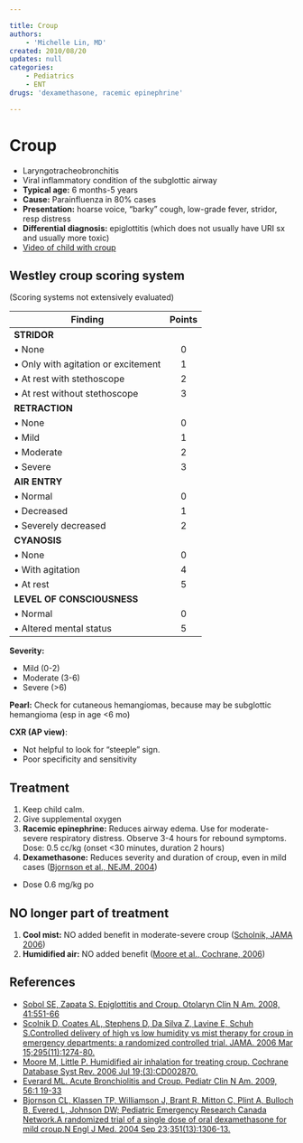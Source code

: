 ```yaml
---

title: Croup
authors:
    - 'Michelle Lin, MD'
created: 2010/08/20
updates: null
categories:
    - Pediatrics
    - ENT
drugs: 'dexamethasone, racemic epinephrine'

---
```




# Croup

-   Laryngotracheobronchitis
-   Viral inflammatory condition of the subglottic airway
-   **Typical age:** 6 months-5 years
-   **Cause:** Parainfluenza in 80% cases
-   **Presentation:** hoarse voice, “barky” cough, low-grade fever, stridor, resp distress 
-   **Differential diagnosis:** epiglottitis (which does not usually have URI sx and usually more toxic)
-   [Video of child with croup](https://www.youtube.com/watch?v=0lepci-YheI)

## Westley croup scoring system
(Scoring systems not extensively evaluated)

| Finding | Points |
| ---| :---:|
| **STRIDOR** | |
| • None | 0 |
| • Only with agitation or excitement | 1 |
| • At rest with stethoscope | 2 |
| • At rest without stethoscope | 3 |
| **RETRACTION** | |
| • None | 0 |
| • Mild | 1 |
| • Moderate | 2 |
| • Severe | 3 |
| **AIR ENTRY** | |
| • Normal | 0 |
| • Decreased | 1 | 
| • Severely decreased | 2 |
| **CYANOSIS** | |
| • None | 0 |
| • With agitation | 4 |
| • At rest | 5 |
| **LEVEL OF CONSCIOUSNESS** | |
| • Normal | 0 |
| • Altered mental status | 5 |

**Severity:**
-   Mild (0-2)
-   Moderate (3-6)
-   Severe (&gt;6)

**Pearl:**
Check for cutaneous hemangiomas, because may be subglottic hemangioma (esp in age &lt;6 mo)

**CXR (AP view)**: 
- Not helpful to look for “steeple” sign. 
- Poor specificity and sensitivity

## Treatment 

1.  Keep child calm.
2.  Give supplemental oxygen
3.  <span class="drug">**Racemic epinephrine:**</span> Reduces airway edema. Use for moderate-severe respiratory distress. Observe 3-4 hours for rebound symptoms. Dose: 0.5 cc/kg (onset &lt;30 minutes, duration 2 hours)
4.  <span class="drug">**Dexamethasone:**</span> Reduces severity and duration of croup, even in mild cases ([Bjornson et al., NEJM, 2004](https://www.ncbi.nlm.nih.gov/pubmed/?term=15385657))

  -   Dose 0.6 mg/kg po

## NO longer part of treatment

1.  **Cool mist:** NO added benefit in moderate-severe croup ([Scholnik, JAMA 2006](https://www.ncbi.nlm.nih.gov/pubmed/?term=16537737))
2.  **Humidified air:** NO added benefit ([Moore et al., Cochrane, 2006](https://www.ncbi.nlm.nih.gov/pubmed/?term=16855994))

## References

-   [Sobol SE, Zapata S. Epiglottitis and Croup. Otolaryn Clin N Am. 2008, 41:551-66](https://www.ncbi.nlm.nih.gov/pubmed/?term=18435998)
-   [Scolnik D, Coates AL, Stephens D, Da Silva Z, Lavine E, Schuh S.Controlled delivery of high vs low humidity vs mist therapy for croup in emergency departments: a randomized controlled trial. JAMA. 2006 Mar 15;295(11):1274-80.](https://www.ncbi.nlm.nih.gov/pubmed/?term=16537737)
-   [Moore M, Little P. Humidified air inhalation for treating croup. Cochrane Database Syst Rev. 2006 Jul 19;(3):CD002870.](https://www.ncbi.nlm.nih.gov/pubmed/?term=16855994)
-   [Everard ML. Acute Bronchiolitis and Croup. Pediatr Clin N Am. 2009, 56:1 19-33](https://www.ncbi.nlm.nih.gov/pubmed/?term=19135584)
-   [Bjornson CL, Klassen TP, Williamson J, Brant R, Mitton C, Plint A, Bulloch B, Evered L, Johnson DW; Pediatric Emergency Research Canada Network.A randomized trial of a single dose of oral dexamethasone for mild croup.N Engl J Med. 2004 Sep 23;351(13):1306-13.](https://www.ncbi.nlm.nih.gov/pubmed/?term=15385657)
